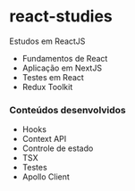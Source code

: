 # react-studies
Estudos em ReactJS

<ul>
<li> Fundamentos de React </li>
<li> Aplicação em NextJS </li>
<li> Testes em React</li>
<li> Redux Toolkit</li>
</ul>

<h3> Conteúdos desenvolvidos</h3>

<ul>
  <li> Hooks</li>
  <li> Context API</li>
  <li> Controle de estado</li>
  <li> TSX </li>
  <li> Testes </li>
  <li> Apollo Client </li>
  </ul>
